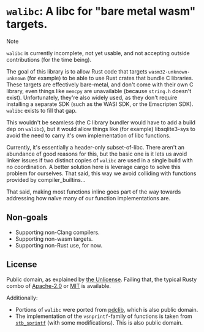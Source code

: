# `walibc`: A libc for "bare metal wasm" targets.

> [!NOTE]
>
> `walibc` is currently incomplete, not yet usable, and not accepting outside contributions (for the time being).

The goal of this library is to allow Rust code that targets `wasm32-unknown-unknown` (for example) to be able to use Rust crates that bundle C libraries. These targets are effectively bare-metal, and don't come with their own C library, even things like `memcpy` are unavailable (because `string.h` doesn't exist). Unfortunately, they're also widely used, as they don't require installing a separate SDK (such as the WASI SDK, or the Emscripten SDK). `walibc` exists to fill that gap.

This wouldn't be seamless (the C library bundler would have to add a build dep on `walibc`), but it would allow things like (for example) libsqlite3-sys to avoid the need to carry it's own implementation of libc functions.

Currently, it's essentially a header-only subset-of-libc. There aren't an abundance of good reasons for this, but the basic one is it lets us avoid linker issues if two distinct copies of `walibc` are used in a single build with no coordination. A better solution here is leverage cargo to solve this problem for ourselves. That said, this way we avoid colliding with functions provided by compiler_builtins...

That said, making most functions inline goes part of the way towards addressing how naïve many of our function implementations are.

## Non-goals
- Supporting non-Clang compilers.
- Supporting non-wasm targets.
- Supporting non-Rust use, for now.

## License
Public domain, as explained by [the Unlicense](./UNLICENSE). Failing that, the typical Rusty combo of [Apache-2.0](./LICENSE-APACHE) or [MIT](./LICENSE-MIT) is available.

Additionally:
- Portions of `walibc` were ported from [pdclib](https://github.com/DevSolar/pdclib), which is also public domain.
- The implementation of the `vsnprintf`-family of functions is taken from [`stb_sprintf`](https://github.com/nothings/stb/blob/013ac3beddff3dbffafd5177e7972067cd2b5083/stb_sprintf.h) (with some modifications). This is also public domain.
